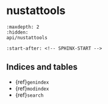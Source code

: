 # nustattools

```{toctree}
:maxdepth: 2
:hidden:
api/nustattools
```

```{include} ../README.md
:start-after: <!-- SPHINX-START -->
```

## Indices and tables

- {ref}`genindex`
- {ref}`modindex`
- {ref}`search`
